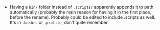 * Having a `bin/` folder instead of `.scripts/` apparently appends it to path automatically (probably the main reason for having it in the first place, before the rename). Probably could be edited to include .scripts as well. It's in `.bashrc` or `.profile`, don't quite remember.
